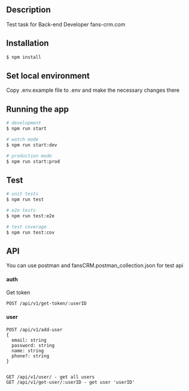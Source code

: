 
## Description

Test task for Back-end Developer fans-crm.com 

## Installation

```bash
$ npm install
```
## Set local environment

Copy .env.example file to .env and make the necessary changes there

## Running the app

```bash
# development
$ npm run start

# watch mode
$ npm run start:dev

# production mode
$ npm run start:prod
```

## Test

```bash
# unit tests
$ npm run test

# e2e tests
$ npm run test:e2e

# test coverage
$ npm run test:cov
```

## API

You can use postman and fansCRM.postman_collection.json for test api
#### auth

Get token

```Shell
POST /api/v1/get-token/:userID
```
#### user

```Shell
POST /api/v1/add-user
{ 
  email: string
  password: string
  name: string
  phone?: string
}
```

```Shell

GET /api/v1/user/ - get all users
GET /api/v1/get-user/:userID - get user 'userID'
```

